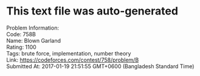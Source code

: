 # This text file was auto-generated  
  
Problem Information:  
Code: 758B  
Name: Blown Garland  
Rating: 1100  
Tags: brute force, implementation, number theory  
Link: https://codeforces.com/contest/758/problem/B  
Submitted At: 2017-01-19 21:51:55 GMT+0600 (Bangladesh Standard Time)  
